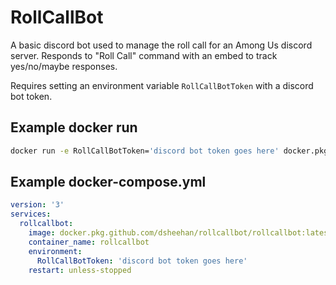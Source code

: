 # RollCallBot
A basic discord bot used to manage the roll call for an Among Us discord server.
Responds to "Roll Call" command with an embed to track yes/no/maybe responses.

Requires setting an environment variable `RollCallBotToken` with a discord bot token.

## Example docker run
``` sh
docker run -e RollCallBotToken='discord bot token goes here' docker.pkg.github.com/dsheehan/rollcallbot/rollcallbot:latest
```

## Example docker-compose.yml
```yaml
version: '3'
services:
  rollcallbot:
    image: docker.pkg.github.com/dsheehan/rollcallbot/rollcallbot:latest
    container_name: rollcallbot
    environment:
      RollCallBotToken: 'discord bot token goes here'
    restart: unless-stopped
```
